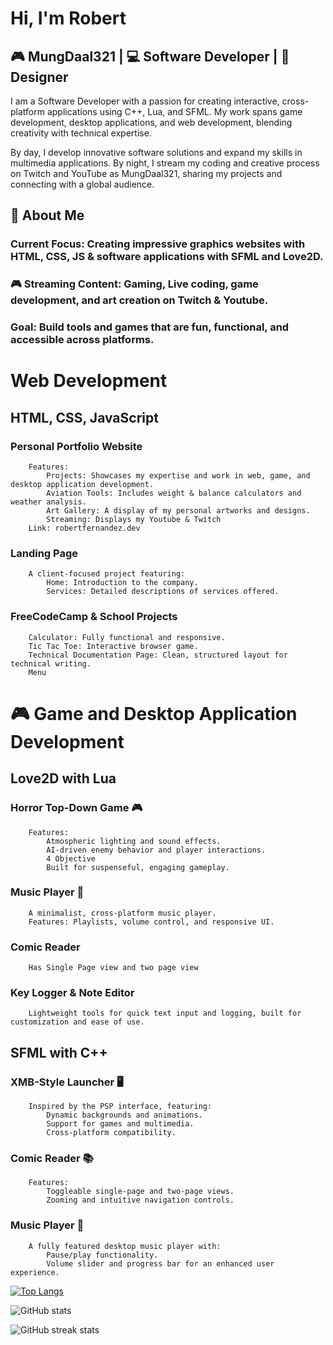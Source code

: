 # Hi, I'm Robert

## 🎮 MungDaal321 | 💻 Software Developer | 🎨 Designer

I am a Software Developer with a passion for creating interactive, cross-platform applications using C++, Lua, and SFML. My work spans game development, desktop applications, and web development, blending creativity with technical expertise.

By day, I develop innovative software solutions and expand my skills in multimedia applications. By night, I stream my coding and creative process on Twitch and YouTube as MungDaal321, sharing my projects and connecting with a global audience.

## 🚀 About Me

### Current Focus: Creating impressive graphics websites with HTML, CSS, JS & software applications with SFML and Love2D.

### 🎮 Streaming Content: Gaming, Live coding, game development, and art creation on Twitch & Youtube.

### Goal: Build tools and games that are fun, functional, and accessible across platforms.





# Web Development 
## HTML, CSS, JavaScript

### Personal Portfolio Website
        Features:
            Projects: Showcases my expertise and work in web, game, and desktop application development.
            Aviation Tools: Includes weight & balance calculators and weather analysis.
            Art Gallery: A display of my personal artworks and designs.
            Streaming: Displays my Youtube & Twitch
        Link: robertfernandez.dev

### Landing Page
        A client-focused project featuring:
            Home: Introduction to the company.
            Services: Detailed descriptions of services offered.

### FreeCodeCamp & School Projects
        Calculator: Fully functional and responsive.
        Tic Tac Toe: Interactive browser game.
        Technical Documentation Page: Clean, structured layout for technical writing.
        Menu

# 🎮 Game and Desktop Application Development
## Love2D with Lua

### Horror Top-Down Game 🎮
        Features:
            Atmospheric lighting and sound effects.
            AI-driven enemy behavior and player interactions.
            4 Objective
            Built for suspenseful, engaging gameplay.

### Music Player 🎵
        A minimalist, cross-platform music player.
        Features: Playlists, volume control, and responsive UI.

### Comic Reader
        Has Single Page view and two page view

### Key Logger & Note Editor
        Lightweight tools for quick text input and logging, built for customization and ease of use.

## SFML with C++

### XMB-Style Launcher 🖥️
        Inspired by the PSP interface, featuring:
            Dynamic backgrounds and animations.
            Support for games and multimedia.
            Cross-platform compatibility.

### Comic Reader 📚
        Features:
            Toggleable single-page and two-page views.
            Zooming and intuitive navigation controls.

### Music Player 🎵
        A fully featured desktop music player with:
            Pause/play functionality.
            Volume slider and progress bar for an enhanced user experience.

[![Top Langs](https://github-readme-stats.vercel.app/api/top-langs/?username=robfernan)](https://github.com/anuraghazra/github-readme-stats)

![GitHub stats](https://github-readme-stats.vercel.app/api?username=robfernan&show_icons=true)  


![GitHub streak stats](https://streak-stats.demolab.com/?user=robfernan)  


